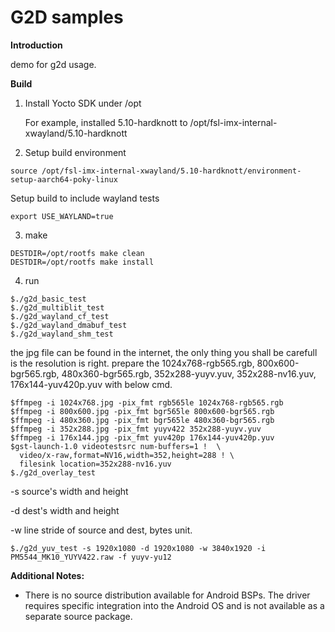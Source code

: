 # G2D samples

**Introduction**

demo for g2d usage.

**Build**

1. Install Yocto SDK under /opt

   For example, installed 5.10-hardknott to  /opt/fsl-imx-internal-xwayland/5.10-hardknott

2. Setup build environment
  ```
source /opt/fsl-imx-internal-xwayland/5.10-hardknott/environment-setup-aarch64-poky-linux
  ```
   Setup build to include wayland tests
  ```
export USE_WAYLAND=true
  ```
3. make
  ```
DESTDIR=/opt/rootfs make clean
DESTDIR=/opt/rootfs make install
  ```

4. run
  ```
$./g2d_basic_test
$./g2d_multiblit_test
$./g2d_wayland_cf_test
$./g2d_wayland_dmabuf_test
$./g2d_wayland_shm_test
  ```

the jpg file can be found in the internet, the only thing you shall be carefull is the resolution is right.
prepare the 1024x768-rgb565.rgb, 800x600-bgr565.rgb, 480x360-bgr565.rgb, 352x288-yuyv.yuv, 352x288-nv16.yuv, 176x144-yuv420p.yuv with below cmd.

  ```
$ffmpeg -i 1024x768.jpg -pix_fmt rgb565le 1024x768-rgb565.rgb
$ffmpeg -i 800x600.jpg -pix_fmt bgr565le 800x600-bgr565.rgb
$ffmpeg -i 480x360.jpg -pix_fmt bgr565le 480x360-bgr565.rgb
$ffmpeg -i 352x288.jpg -pix_fmt yuyv422 352x288-yuyv.yuv
$ffmpeg -i 176x144.jpg -pix_fmt yuv420p 176x144-yuv420p.yuv
$gst-launch-1.0 videotestsrc num-buffers=1 !  \
    video/x-raw,format=NV16,width=352,height=288 ! \
    filesink location=352x288-nv16.yuv
$./g2d_overlay_test
  ```

-s   source's width and height

-d   dest's width and height

-w   line stride of source and dest, bytes unit.

  ```
$./g2d_yuv_test -s 1920x1080 -d 1920x1080 -w 3840x1920 -i PM5544_MK10_YUYV422.raw -f yuyv-yu12
  ```

**Additional Notes:**
  - There is no source distribution available for Android BSPs.  The driver requires specific integration into the Android OS and is not available as a separate source package.
